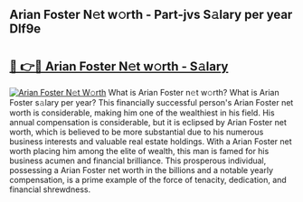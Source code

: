 ## Arian Foster N𝚎t w𝚘rth - Part-jvs S𝚊lary per year Dlf9e

# <h2><a href="http://gc1iiz.nevu.top/?p=Arian+Foster">🔗 👉🔴 Arian Foster N𝚎t w𝚘rth - S𝚊lary</a></h2>

[![Arian Foster N𝚎t W𝚘rth](https://i.imgur.com/Oavwk0R.jpeg)](http://gc1iiz.nevu.top/?p=Arian+Foster)
What is Arian Foster n𝚎t w𝚘rth? What is Arian Foster s𝚊lary per year?
This financially successful person's Arian Foster net worth is considerable, making him one of the wealthiest in his field. His annual compensation is considerable, but it is eclipsed by Arian Foster net worth, which is believed to be more substantial due to his numerous business interests and valuable real estate holdings. With a Arian Foster net worth placing him among the elite of wealth, this man is famed for his business acumen and financial brilliance. This prosperous individual, possessing a Arian Foster net worth in the billions and a notable yearly compensation, is a prime example of the force of tenacity, dedication, and financial shrewdness.
